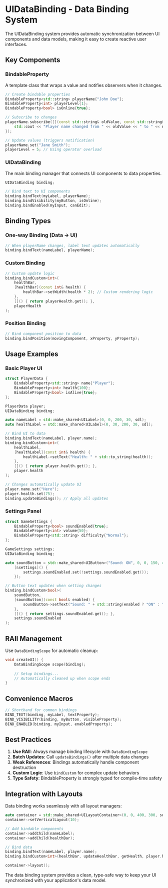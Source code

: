 # UIDataBinding - Data Binding System

The UIDataBinding system provides automatic synchronization between UI components and data models, making it easy to create reactive user interfaces.

## Key Components

### BindableProperty<T>
A template class that wraps a value and notifies observers when it changes.

```cpp
// Create bindable properties
BindableProperty<std::string> playerName{"John Doe"};
BindableProperty<int> playerLevel{1};
BindableProperty<bool> isOnline{true};

// Subscribe to changes
playerName.subscribe([](const std::string& oldValue, const std::string& newValue) {
    std::cout << "Player name changed from " << oldValue << " to " << newValue << std::endl;
});

// Update values (triggers notification)
playerName.set("Jane Smith");
playerLevel = 5; // Using operator overload
```

### UIDataBinding
The main binding manager that connects UI components to data properties.

```cpp
UIDataBinding binding;

// Bind text to UI components
binding.bindText(myLabel, playerName);
binding.bindVisibility(myButton, isOnline);
binding.bindEnabled(myInput, canEdit);
```

## Binding Types

### One-way Binding (Data → UI)
```cpp
// When playerName changes, label text updates automatically
binding.bindText(nameLabel, playerName);
```

### Custom Binding
```cpp
// Custom update logic
binding.bindCustom<int>(
    healthBar,
    [healthBar](const int& health) {
        healthBar->setWidth(health * 2); // Custom rendering logic
    },
    []() { return playerHealth.get(); },
    playerHealth
);
```

### Position Binding
```cpp
// Bind component position to data
binding.bindPosition(movingComponent, xProperty, yProperty);
```

## Usage Examples

### Basic Player UI
```cpp
struct PlayerData {
    BindableProperty<std::string> name{"Player"};
    BindableProperty<int> health{100};
    BindableProperty<bool> isAlive{true};
};

PlayerData player;
UIDataBinding binding;

auto nameLabel = std::make_shared<UILabel>(0, 0, 200, 30, sdl);
auto healthLabel = std::make_shared<UILabel>(0, 30, 200, 30, sdl);

// Bind UI to data
binding.bindText(nameLabel, player.name);
binding.bindCustom<int>(
    healthLabel,
    [healthLabel](const int& health) {
        healthLabel->setText("Health: " + std::to_string(health));
    },
    []() { return player.health.get(); },
    player.health
);

// Changes automatically update UI
player.name.set("Hero");
player.health.set(75);
binding.updateBindings(); // Apply all updates
```

### Settings Panel
```cpp
struct GameSettings {
    BindableProperty<bool> soundEnabled{true};
    BindableProperty<int> volume{50};
    BindableProperty<std::string> difficulty{"Normal"};
};

GameSettings settings;
UIDataBinding binding;

auto soundButton = std::make_shared<UIButton>("Sound: ON", 0, 0, 150, 40, sdl, 
    [&settings]() {
        settings.soundEnabled.set(!settings.soundEnabled.get());
    });

// Button text updates when setting changes
binding.bindCustom<bool>(
    soundButton,
    [soundButton](const bool& enabled) {
        soundButton->setText("Sound: " + std::string(enabled ? "ON" : "OFF"));
    },
    []() { return settings.soundEnabled.get(); },
    settings.soundEnabled
);
```

## RAII Management

Use `DataBindingScope` for automatic cleanup:

```cpp
void createUI() {
    DataBindingScope scope(binding);
    
    // Setup bindings...
    // Automatically cleaned up when scope ends
}
```

## Convenience Macros

```cpp
// Shorthand for common bindings
BIND_TEXT(binding, myLabel, textProperty);
BIND_VISIBILITY(binding, myButton, visibleProperty);
BIND_ENABLED(binding, myInput, enabledProperty);
```

## Best Practices

1. **Use RAII**: Always manage binding lifecycle with `DataBindingScope`
2. **Batch Updates**: Call `updateBindings()` after multiple data changes
3. **Weak References**: Bindings automatically handle component destruction
4. **Custom Logic**: Use `bindCustom` for complex update behaviors
5. **Type Safety**: BindableProperty is strongly typed for compile-time safety

## Integration with Layouts

Data binding works seamlessly with all layout managers:

```cpp
auto container = std::make_shared<UILayoutContainer>(0, 0, 400, 300, sdl);
container->setVerticalLayout(10);

// Add bindable components
container->addChild(nameLabel);
container->addChild(healthBar);

// Bind data
binding.bindText(nameLabel, player.name);
binding.bindCustom<int>(healthBar, updateHealthBar, getHealth, player.health);

container->layout();
```

The data binding system provides a clean, type-safe way to keep your UI synchronized with your application's data model.
